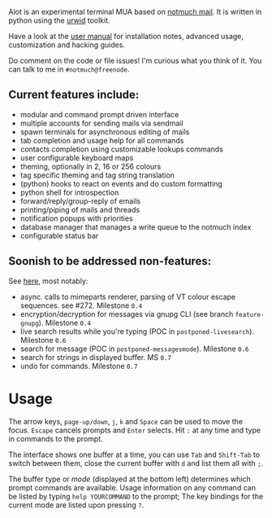 Alot is an experimental terminal MUA based on [notmuch mail][notmuch].
It is written in python using the [urwid][urwid] toolkit.

Have a look at the [user manual][docs] for installation notes, advanced usage,
customization and hacking guides.

Do comment on the code or file issues! I'm curious what you think of it.
You can talk to me in `#notmuch@freenode`.

Current features include:
-------------------------
 * modular and command prompt driven interface
 * multiple accounts for sending mails via sendmail
 * spawn terminals for asynchronous editing of mails
 * tab completion and usage help for all commands
 * contacts completion using customizable lookups commands
 * user configurable keyboard maps
 * theming, optionally in 2, 16 or 256 colours
 * tag specific theming and tag string translation
 * (python) hooks to react on events and do custom formatting
 * python shell for introspection
 * forward/reply/group-reply of emails
 * printing/piping of mails and threads
 * notification popups with priorities
 * database manager that manages a write queue to the notmuch index
 * configurable status bar

Soonish to be addressed non-features:
-------------------------------------
See [here][features], most notably:

 * async. calls to mimeparts renderer, parsing of VT colour escape sequences.
   see #272. Milestone `0.4`
 * encryption/decryption for messages via gnupg CLI (see branch `feature-gnupg`). Milestone `0.4`
 * live search results while you're typing (POC in `postponed-livesearch`). Milestone `0.6`
 * search for message (POC in `postponed-messagesmode`). Milestone `0.6`
 * search for strings in displayed buffer. MS `0.7`
 * undo for commands. Milestone `0.7`


Usage
=====
The arrow keys, `page-up/down`, `j`, `k` and `Space` can be used to move the focus.
`Escape` cancels prompts and `Enter` selects. Hit `:` at any time and type in commands
to the prompt.

The interface shows one buffer at a time, you can use `Tab` and `Shift-Tab` to switch
between them, close the current buffer with `d` and list them all with `;`.

The buffer type or *mode* (displayed at the bottom left) determines which prompt commands
are available. Usage information on any command can be listed by typing `help YOURCOMMAND`
to the prompt; The key bindings for the current mode are listed upon pressing `?`.

[notmuch]: http://notmuchmail.org/
[urwid]: http://excess.org/urwid/
[docs]: http://alot.rtfd.org
[features]: https://github.com/pazz/alot/issues?labels=feature
